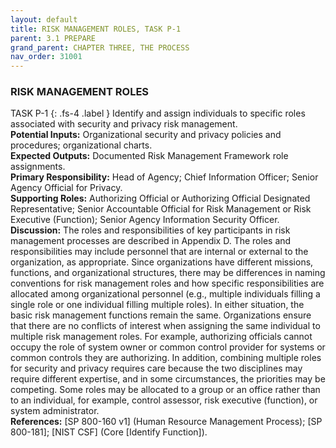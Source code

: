 ```yaml
---
layout: default
title: RISK MANAGEMENT ROLES, TASK P-1 
parent: 3.1 PREPARE
grand_parent: CHAPTER THREE, THE PROCESS
nav_order: 31001
---
```


### RISK MANAGEMENT ROLES
TASK P-1
{: .fs-4 .label }
Identify and assign individuals to specific roles associated with security and privacy risk management.  
**Potential Inputs:** Organizational security and privacy policies and procedures; organizational charts.  
**Expected Outputs:** Documented Risk Management Framework role assignments.  
**Primary Responsibility:** Head of Agency; Chief Information Officer; Senior Agency Official for Privacy.  
**Supporting Roles:** Authorizing Official or Authorizing Official Designated Representative; Senior Accountable Official for Risk Management or Risk Executive (Function); Senior Agency Information Security Officer.  
**Discussion:** The roles and responsibilities of key participants in risk management processes are described in Appendix D. The roles and responsibilities may include personnel that are internal or external to the organization, as appropriate. Since organizations have different missions, functions, and organizational structures, there may be differences in naming conventions for risk management roles and how specific responsibilities are allocated among organizational personnel (e.g., multiple individuals filling a single role or one individual filling multiple roles). In either situation, the basic risk management functions remain the same. Organizations ensure that there are no conflicts of interest when assigning the same individual to multiple risk management roles. For example, authorizing officials cannot occupy the role of system owner or common control provider for systems or common controls they are authorizing. In addition, combining multiple roles for security and privacy requires care because the two disciplines may require different expertise, and in some circumstances, the priorities may be competing. Some roles may be allocated to a group or an office rather than to an individual, for example, control assessor, risk executive (function), or system administrator.  
**References:** [SP 800-160 v1] (Human Resource Management Process); [SP 800-181]; [NIST CSF] (Core [Identify Function]).  
